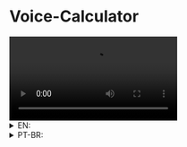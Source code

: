 # Voice-Calculator

<video controls>
  <source src="./preview.mp4" type="video/mp4">
</video>


<details>
<summary>EN:</summary>

### About the project

- A simple calculator that uses SpeechRecognition, after the user clicks on the mic button and speaks his calculations, the output it's transcripted and evaluated by a function,(I created a "filter" to multiplicationn and division work) it's basic sou square roots don't work or exponential operator.

### How to execute the project:

1. Have an IDE that supports HTML, CSS, JavaScript and that can run the code on screen, like vscode with live server;
2. Clone this repository using `git clone https://github.com/arthurdev06/arthurdev06.github.io/tree/main/voice-calculator` command;

### Checkout in: https://arthurdev06.github.io/voice-calculator/index.html


</details>

<details>
<summary>PT-BR:</summary>

<h3>Sobre</h3>

- Uma calculadora simples que usa SpeechRecognition, após o usuário clicar no microfone e falar, sua conta é feita pelo javascript que a transcreve e a calcula,(criei um "filtro" que faz possível multiplicação e divisão) é basica então raíz quadrada ou operador exponencial não irá funcionar.

### Como executar o projeto:

1. Tenha uma IDE que suporte HTML, CSS, JavaScript e que consiga rodar o código atualizando na tela, no vscode temos a extensão do live server;
2. Dê um `git clone https://github.com/arthurdev06/arthurdev06.github.io/tree/main/voice-calculator`;

### Veja em: https://arthurdev06.github.io/voice-calculator/index.html
</details>
